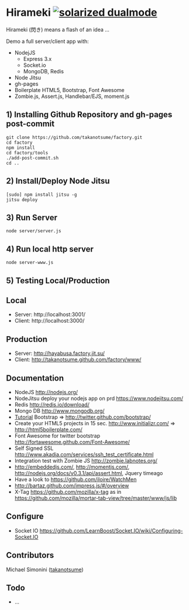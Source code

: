 Hirameki [![solarized dualmode](https://raw.github.com/takanotsume/hirameki/master/www/img/lamp/lamp_32x32.png)](#features)
=======

Hirameki (閃き) means a flash of an idea ...

Demo a full server/client app with:
- NodejJS
  - Express 3.x
  - Socket.io
  - MongoDB, Redis
- Node Jitsu
- gh-pages
- Boilerplate HTML5, Bootstrap, Font Awesome
- Zombie.js, Assert.js, Handlebar/EJS, moment.js

## 1) Installing Github Repository and gh-pages post-commit
``` shell
git clone https://github.com/takanotsume/factory.git
cd factory
npm install
cd factory/tools
./add-post-commit.sh
cd ..
```

## 2) Install/Deploy Node Jitsu
``` shell
[sudo] npm install jitsu -g
jitsu deploy
```

## 3) Run Server
``` shell
node server/server.js
```

## 4) Run local http server
``` shell
node server-www.js
```

## 5) Testing Local/Production
Local
---
  - Server: http://localhost:3001/
  - Client: http://localhost:3000/
  
Production
---
  - Server: http://hayabusa.factory.jit.su/
  - Client: http://takanotsume.github.com/factory/www/

Documentation
---
  - NodeJS http://nodejs.org/
  - NodeJitsu deploy your nodejs app on prd https://www.nodejitsu.com/
  - Redis http://redis.io/download/
  - Mongo DB http://www.mongodb.org/
  - [Tutorial](http://www.siteduzero.com/informatique/tutoriels/bootstrap-de-twitter-un-kit-css-et-plus) Bootstrap => http://twitter.github.com/bootstrap/
  - Create your HTML5 projects in 15 sec. http://www.initializr.com/ => http://html5boilerplate.com/
  - Font Awesome for twitter bootstrap http://fortawesome.github.com/Font-Awesome/
  - Self Signed SSL http://www.akadia.com/services/ssh_test_certificate.html
  - Integration test with Zombie JS http://zombie.labnotes.org/
  - http://embeddedjs.com/, http://momentjs.com/, http://nodejs.org/docs/v0.3.1/api/assert.html, Jquery timeago
  - Have a look to https://github.com/iloire/WatchMen
  - http://bartaz.github.com/impress.js/#/overview
  - X-Tag https://github.com/mozilla/x-tag as in https://github.com/mozilla/mortar-tab-view/tree/master/www/js/lib

Configure
---
  - Socket IO https://github.com/LearnBoost/Socket.IO/wiki/Configuring-Socket.IO

Contributors
------------

Michael Simonini ([takanotsume](https://github.com/takanotsume/))

Todo
-----

  * ...
